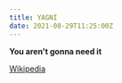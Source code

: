 ```yaml
---
title: YAGNI
date: 2021-08-29T11:25:00Z
---
```


**You aren't gonna need it**

[Wikipedia](https://en.wikipedia.org/wiki/You_aren%27t_gonna_need_it)
